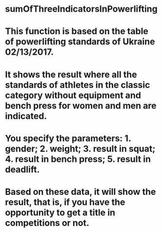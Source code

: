 # sumOfThreeIndicatorsInPowerlifting
# This function is based on the table of powerlifting standards of Ukraine 02/13/2017.
# It shows the result where all the standards of athletes in the classic category without equipment and bench press for women and men are indicated. 
# You specify the parameters: 1. gender; 2. weight; 3. result in squat; 4. result in bench press; 5. result in deadlift.
# Based on these data, it will show the result, that is, if you have the opportunity to get a title in competitions or not.
